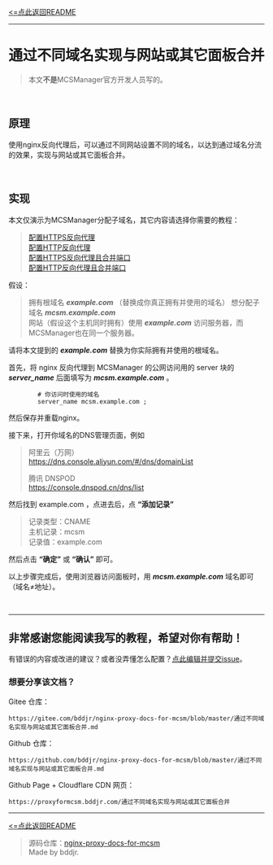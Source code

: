 [<=点此返回README](README.md)

***
# 通过不同域名实现与网站或其它面板合并

> 本文**不是**MCSManager官方开发人员写的。  

<br/>

## 原理

使用nginx反向代理后，可以通过不同网站设置不同的域名，以达到通过域名分流的效果，实现与网站或其它面板合并。

<br/>

## 实现

本文仅演示为MCSManager分配子域名，其它内容请选择你需要的教程：  
> [配置HTTPS反向代理](配置HTTPS反向代理.md)  
> [配置HTTP反向代理](配置HTTP反向代理.md)  
> [配置HTTPS反向代理且合并端口](配置HTTPS反向代理且合并端口.md)  
> [配置HTTP反向代理且合并端口](配置HTTP反向代理且合并端口.md)  

假设：
> 拥有根域名 ***example.com*** （替换成你真正拥有并使用的域名）
> 想分配子域名 ***mcsm.example.com***  
> 网站（假设这个主机同时拥有）使用 ***example.com*** 访问服务器，而MCSManager也在同一个服务器。  

请将本文提到的 ***example.com*** 替换为你实际拥有并使用的根域名。

首先，将 nginx 反向代理到 MCSManager 的公网访问用的 server 块的 ***server_name*** 后面填写为 ***mcsm.example.com*** 。  
```nginx
        # 你访问时使用的域名
        server_name mcsm.example.com ;
```

然后保存并重载nginx。

接下来，打开你域名的DNS管理页面，例如
> 阿里云（万网）  
> https://dns.console.aliyun.com/#/dns/domainList  
> 
> 腾讯 DNSPOD  
> https://console.dnspod.cn/dns/list  

然后找到 example.com ，点进去后，点 **“添加记录”** 
> 记录类型：CNAME  
> 主机记录：mcsm  
> 记录值：example.com  

然后点击 **“确定”** 或 **“确认”** 即可。  

以上步骤完成后，使用浏览器访问面板时，用 ***mcsm.example.com*** 域名即可（域名≠地址）。  

<br/>

***
## 非常感谢您能阅读我写的教程，希望对你有帮助！
有错误的内容或改进的建议？或者没弄懂怎么配置？[点此编辑并提交issue](../../issues/new)。  

### 想要分享该文档？  
Gitee 仓库：  
```
https://gitee.com/bddjr/nginx-proxy-docs-for-mcsm/blob/master/通过不同域名实现与网站或其它面板合并.md
```
Github 仓库：  
```
https://github.com/bddjr/nginx-proxy-docs-for-mcsm/blob/master/通过不同域名实现与网站或其它面板合并.md
```
Github Page + Cloudflare CDN 网页：  
```
https://proxyformcsm.bddjr.com/通过不同域名实现与网站或其它面板合并
```

***
[<=点此返回README](README.md)

> 源码仓库：<a href="https://github.com/bddjr/nginx-proxy-docs-for-mcsm" target="_blank">nginx-proxy-docs-for-mcsm</a><br/>
> Made by bddjr.
